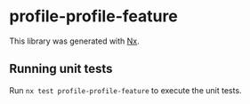 # profile-profile-feature

This library was generated with [Nx](https://nx.dev).

## Running unit tests

Run `nx test profile-profile-feature` to execute the unit tests.
